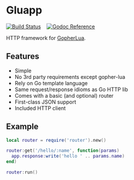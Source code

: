 # Gluapp

[![Build Status](https://travis-ci.org/tsileo/gluapp.svg?branch=master)](https://travis-ci.org/tsileo/gluapp)
&nbsp; &nbsp;[![Godoc Reference](https://godoc.org/a4.io/gluapp?status.svg)](https://godoc.org/a4.io/gluapp)

HTTP framework for [GopherLua](https://github.com/yuin/gopher-lua).

## Features

 - Simple
 - No 3rd party requirements except gopher-lua
 - Rely on Go template language
 - Same request/response idioms as Go HTTP lib
 - Comes with a basic (and optional) router
 - First-class JSON support
 - Included HTTP client

## Example

```lua
local router = require('router').new()

router:get('/hello/:name', function(params)
  app.response:write('hello ' .. params.name)
end)

router:run()
```
